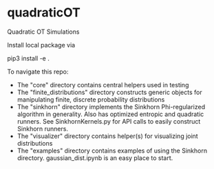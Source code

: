 # quadraticOT
Quadratic OT Simulations

Install local package via

pip3 install -e .

To navigate this repo:

- The "core" directory contains central helpers used in testing
- The "finite_distributions" directory constructs generic objects for manipulating finite, discrete probability distributions
- The "sinkhorn" directory implements the Sinkhorn Phi-regularized algorithm in generality. Also has optimized entropic and quadratic runners. See SinkhornKernels.py for API calls to easily construct Sinkhorn runners.
- The "visualizer" directory contains helper(s) for visualizing joint distributions
- The "examples" directory contains examples of using the Sinkhorn directory. gaussian_dist.ipynb is an easy place to start.
